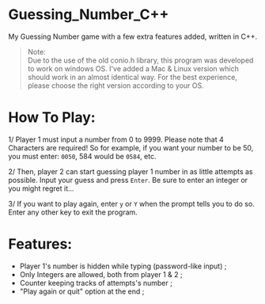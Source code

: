 # Guessing_Number_C++

My Guessing Number game with a few extra features added, written in C++.

> Note: </br>Due to the use of the old conio.h library, this program was developed to work on windows OS. I've added a Mac & Linux version which should work in an almost identical way. For the best experience, please choose the right version according to your OS.


How To Play:
============

1/ Player 1 must input a number from 0 to 9999. 
Please note that 4 Characters are required! So for example, if you want your number to be 50, you must enter: `0050`, 584 would be `0584`, etc.

2/ Then, player 2 can start guessing player 1 number in as little attempts as possible. Input your guess and press `Enter`. Be sure to enter an integer or you might regret it...

3/ If you want to play again, enter `y` or `Y` when the prompt tells you to do so. Enter any other key to exit the program.


Features:
=========

- Player 1's number is hidden while typing (password-like input) ;
- Only Integers are allowed, both from player 1 & 2 ;
- Counter keeping tracks of attempts's number ;
- "Play again or quit" option at the end ;
